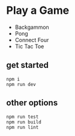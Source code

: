 # Play a Game

* Backgammon
* Pong
* Connect Four
* Tic Tac Toe

## get started
```
npm i
npm run dev
```

## other options
```
npm run test
npm run build
npm run lint
```